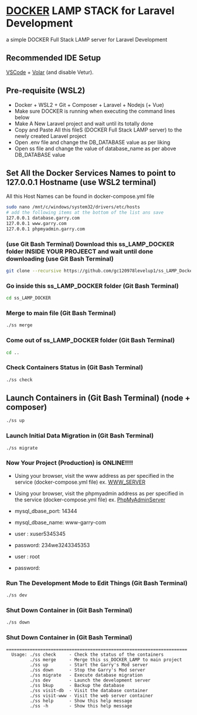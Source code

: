 # [DOCKER](https://docs.docker.com/get-started/get-docker/) LAMP STACK for Laravel Development
a simple DOCKER Full Stack LAMP server for Laravel Development  

## Recommended IDE Setup

[VSCode](https://code.visualstudio.com/) + [Volar](https://marketplace.visualstudio.com/items?itemName=Vue.volar) (and disable Vetur).

## Pre-requisite (WSL2)
* Docker + WSL2 + Git + Composer + Laravel + Nodejs (+ Vue)
* Make sure DOCKER is running when executing the command lines below
* Make A New Laravel project and wait until its totally done
* Copy and Paste All this fileS (DOCKER Full Stack LAMP server) to the newly created Laravel project
* Open .env file and change the DB_DATABASE value as per liking
* Open ss file and change the value of database_name as per above DB_DATABASE value

## Set All the Docker Services Names to point to 127.0.0.1 Hostname (use WSL2 terminal)
All this Host Names can be found in docker-compose.yml file

```sh
sudo nano /mnt/c/windows/system32/drivers/etc/hosts
# add the following items at the bottom of the list ans save
127.0.0.1 database.garry.com
127.0.0.1 www.garry.com
127.0.0.1 phpmyadmin.garry.com
```

### (use Git Bash Terminal) Download this ss_LAMP_DOCKER folder INSIDE YOUR PROJEECT and wait until done downloading (use Git Bash Terminal)

```sh
git clone --recursive https://github.com/gc120978levelup1/ss_LAMP_Docker.git
```

### Go inside this ss_LAMP_DOCKER folder (Git Bash Terminal)

```sh
cd ss_LAMP_DOCKER
```

### Merge to main file (Git Bash Terminal)

```sh
./ss merge
```

### Come out of ss_LAMP_DOCKER folder (Git Bash Terminal)

```sh
cd ..
```

### Check Containers Status in (Git Bash Terminal)

```sh
./ss check
```

## Launch Containers in  (Git Bash Terminal) (node + composer)

```sh
./ss up
```

### Launch Initial Data Migration in  (Git Bash Terminal)

```sh
./ss migrate
```

### Now Your Project (Production) is ONLINE!!!!
* Using your browser, visit the www address as per specified in the service (docker-compose.yml file)
ex. [WWW_SERVER](http://www.garry.com)

* Using your browser, visit the phpmyadmin address as per specified in the service (docker-compose.yml file)
ex. [PhpMyAdminServer](http://www.garry.com:8001)

* mysql_dbase_port: 14344
* mysql_dbase_name: www-garry-com
* user : xuser5345345
* password: 234we3243345353
* user : root
* password:


### Run The Development Mode to Edit Things  (Git Bash Terminal)

```sh
./ss dev
```

### Shut Down Container in  (Git Bash Terminal)

```sh
./ss down
```

### Shut Down Container in  (Git Bash Terminal)

    =====================================================================
      Usage: ./ss check     - Check the status of the containers
             ./ss merge     - Merge this ss_DOCKER_LAMP to main project
             ./ss up        - Start the Garry's Mod server
             ./ss down      - Stop the Garry's Mod server
             ./ss migrate   - Execute database migration
             ./ss dev       - Launch the development server
             ./ss bkup      - Backup the database
             ./ss visit-db  - Visit the database container
             ./ss visit-www - Visit the web server container
             ./ss help      - Show this help message
             ./ss -h        - Show this help message